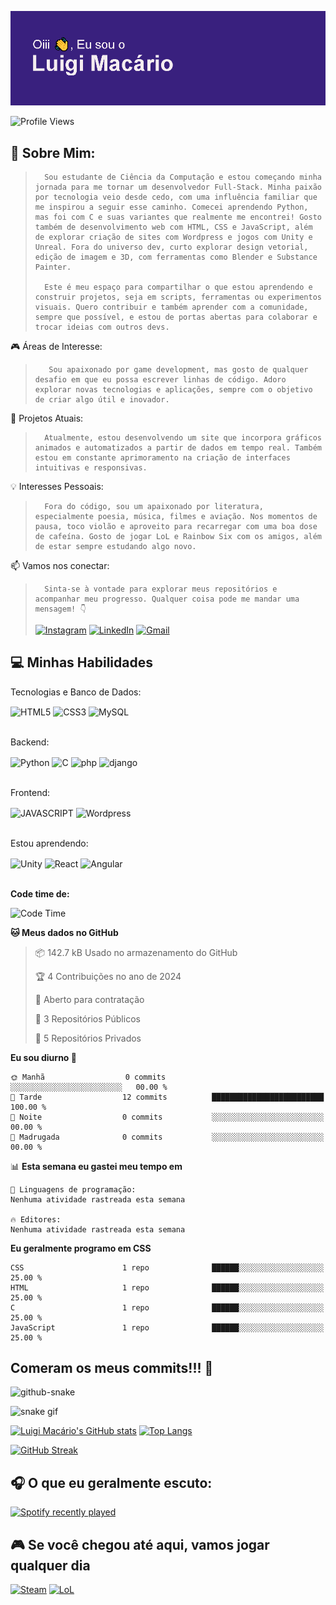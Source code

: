 ![MasterHead](https://github.com/LuigiBMacario/LuigiBMacario/blob/main/header.png?raw=true)

![Profile Views](http://img.shields.io/badge/Visualizac%C3%B5es%20do%20perfil-0-blue)

<h2>📍 Sobre Mim:</h2>

>       Sou estudante de Ciência da Computação e estou começando minha jornada para me tornar um desenvolvedor Full-Stack. Minha paixão por tecnologia veio desde cedo, com uma influência familiar que me inspirou a seguir esse caminho. Comecei aprendendo Python, mas foi com C e suas variantes que realmente me encontrei! Gosto também de desenvolvimento web com HTML, CSS e JavaScript, além de explorar criação de sites com Wordpress e jogos com Unity e Unreal. Fora do universo dev, curto explorar design vetorial, edição de imagem e 3D, com ferramentas como Blender e Substance Painter.
>
>       Este é meu espaço para compartilhar o que estou aprendendo e construir projetos, seja em scripts, ferramentas ou experimentos visuais. Quero contribuir e também aprender com a comunidade, sempre que possível, e estou de portas abertas para colaborar e trocar ideias com outros devs.

🎮 Áreas de Interesse:
    
>        Sou apaixonado por game development, mas gosto de qualquer desafio em que eu possa escrever linhas de código. Adoro explorar novas tecnologias e aplicações, sempre com o objetivo de criar algo útil e inovador.

🌱 Projetos Atuais: 
    
>       Atualmente, estou desenvolvendo um site que incorpora gráficos animados e automatizados a partir de dados em tempo real. Também estou em constante aprimoramento na criação de interfaces intuitivas e responsivas.

💡 Interesses Pessoais: 
    
>       Fora do código, sou um apaixonado por literatura, especialmente poesia, música, filmes e aviação. Nos momentos de pausa, toco violão e aproveito para recarregar com uma boa dose de cafeína. Gosto de jogar LoL e Rainbow Six com os amigos, além de estar sempre estudando algo novo.

📫 Vamos nos conectar: 
>       Sinta-se à vontade para explorar meus repositórios e acompanhar meu progresso. Qualquer coisa pode me mandar uma mensagem! 👇
>[![Instagram](https://img.shields.io/badge/Instagram-E4405F?style=for-the-badge&logo=instagram&logoColor=white)](https://instagram.com/luigibmacario)
>[![LinkedIn](https://img.shields.io/badge/LinkedIn-0077B5?style=for-the-badge&logo=linkedin&logoColor=white)](https://www.linkedin.com/in/luigi-macário-60630b292/)
>[![Gmail](https://img.shields.io/badge/Gmail-D14836?style=for-the-badge&logo=gmail&logoColor=white)](luigibmacario@gmail.com)



<h2>💻 Minhas Habilidades</h2>

<div>
    <p>Tecnologias e Banco de Dados:</p>
    <img style='cursor: default;' align='center' alt='HTML5' src='https://img.shields.io/badge/HTML5-E34F26?style=for-the-badge&logo=html5&logoColor=white'>
    <img style='cursor: default;' align='center' alt='CSS3' src='https://img.shields.io/badge/CSS-239120?&style=for-the-badge&logo=css3&logoColor=white'>
    <img style='cursor: default;' align='center' alt='MySQL' src='https://img.shields.io/badge/MySQL-00000F?style=for-the-badge&logo=mysql&logoColor=white'>
    <br><br>
    <p>Backend:</p>
    <img style='cursor: default;' align='center' alt='Python' src='https://img.shields.io/badge/Python-14354C?style=for-the-badge&logo=python&logoColor=white'>
    <img style='cursor: default;' align='center' alt='C' src='https://img.shields.io/badge/C-00599C?style=for-the-badge&logo=c&logoColor=white'>
    <img style='cursor: default;' align='center' alt='php' src='https://img.shields.io/badge/PHP-777BB4?style=for-the-badge&logo=php&logoColor=white'>
    <img style='cursor: default;' align='center' alt='django' src='https://img.shields.io/badge/Django-092E20?style=for-the-badge&logo=django&logoColor=white'>
    <br><br>
    <p>Frontend:</p>
    <img style='cursor: default;' style='cursor: default;' align='center' alt='JAVASCRIPT' src='https://img.shields.io/badge/JavaScript-F7DF1E?style=for-the-badge&logo=javascript&logoColor=black'>
    <img style='cursor: default;' align='center' alt='Wordpress' src='https://img.shields.io/badge/Wordpress-21759B?style=for-the-badge&logo=wordpress&logoColor=white'>
    <br><br>
    <p>Estou aprendendo:</p>
    <img style='cursor: default;' align='center' alt='Unity' src='https://img.shields.io/badge/Unity-100000?style=for-the-badge&logo=unity&logoColor=white'>
    <img style='cursor: default;' align='center' alt='React' src='https://img.shields.io/badge/React-20232A?style=for-the-badge&logo=react&logoColor=61DAFB'>
    <img style='cursor: default;' align='center' alt='Angular' src='https://img.shields.io/badge/Angular-DD0031?style=for-the-badge&logo=angular&logoColor=white'>
    <br><br>
</div>

**Code time de:**

![Code Time](http://img.shields.io/badge/Code%20Time-0%20secs-blue)

<!--START_SECTION:waka-->
**🐱 Meus dados no GitHub** 

> 📦 142.7 kB Usado no armazenamento do GitHub 
 > 
> 🏆 4 Contribuições no ano de 2024
 > 
> 💼 Aberto para contratação
 > 
> 📜 3 Repositórios Públicos 
 > 
> 🔑 5 Repositórios Privados 
 > 
**Eu sou diurno 🐤** 

```text
🌞 Manhã                  0 commits           ░░░░░░░░░░░░░░░░░░░░░░░░░   00.00 % 
🌆 Tarde                  12 commits          █████████████████████████   100.00 % 
🌃 Noite                  0 commits           ░░░░░░░░░░░░░░░░░░░░░░░░░   00.00 % 
🌙 Madrugada              0 commits           ░░░░░░░░░░░░░░░░░░░░░░░░░   00.00 % 
```


📊 **Esta semana eu gastei meu tempo em** 

```text
💬 Linguagens de programação: 
Nenhuma atividade rastreada esta semana

🔥 Editores: 
Nenhuma atividade rastreada esta semana
```

**Eu geralmente programo em CSS** 

```text
CSS                      1 repo              ██████░░░░░░░░░░░░░░░░░░░   25.00 % 
HTML                     1 repo              ██████░░░░░░░░░░░░░░░░░░░   25.00 % 
C                        1 repo              ██████░░░░░░░░░░░░░░░░░░░   25.00 % 
JavaScript               1 repo              ██████░░░░░░░░░░░░░░░░░░░   25.00 % 
```




<!--END_SECTION:waka-->

<h2>Comeram os meus commits!!! 🐍</h2>
<picture>
  <source media="(prefers-color-scheme: dark)" srcset="github-snake-dark.svg" />
  <source media="(prefers-color-scheme: light)" srcset="github-snake.svg" />
  <img alt="github-snake" src="github-snake.svg" />
</picture>

![snake gif](https://github.com/LuigiBMacario/LuigiBMacario/blob/output/github-contribution-grid-snake.gif)

[![Luigi Macário's GitHub stats](https://github-readme-stats.vercel.app/api?username=LuigiBMacario&show_icons=true&theme=algolia&include_all_commits=true&custom_title=Minhas+Estatiticas+no+GitHub&locale=pt-BR&)](https://github.com/LuigiBMacario/github-readme-stats)
[![Top Langs](https://github-readme-stats.vercel.app/api/top-langs/?username=LuigiBMacario&theme=algolia&size_weight=0.5&count_weight=0.5&layout=compact&langs_count=6)](https://github.com/LuigiBMacario/github-readme-stats)

[![GitHub Streak](https://github-readme-streak-stats.herokuapp.com/?user=LuigiBMacario)](https://git.io/streak-stats)


<h2>🎧 O que eu geralmente escuto:</h2>

[![Spotify recently played](https://spotify-recently-played-readme.vercel.app/api?user=31xfk7jjff526bymiwv4p4qhqq24)](https://open.spotify.com/user/31xfk7jjff526bymiwv4p4qhqq24)

<h2>🎮 Se você chegou até aqui, vamos jogar qualquer dia</h2>

[![Steam](https://img.shields.io/badge/Steam-000000?style=for-the-badge&logo=steam&logoColor=white)](https://steamcommunity.com/id/iamsamcee/)
[![LoL](https://img.shields.io/badge/Riot_Games-D32936?style=for-the-badge&logo=riot-games&logoColor=white)](https://www.op.gg/summoners/br/Samcee-SCAM)
